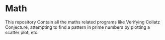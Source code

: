 # Math
This repository Contain all the maths related programs like Verifying Collatz Conjecture, attempting to find a pattern in prime numbers by plotting a scatter plot, etc.
